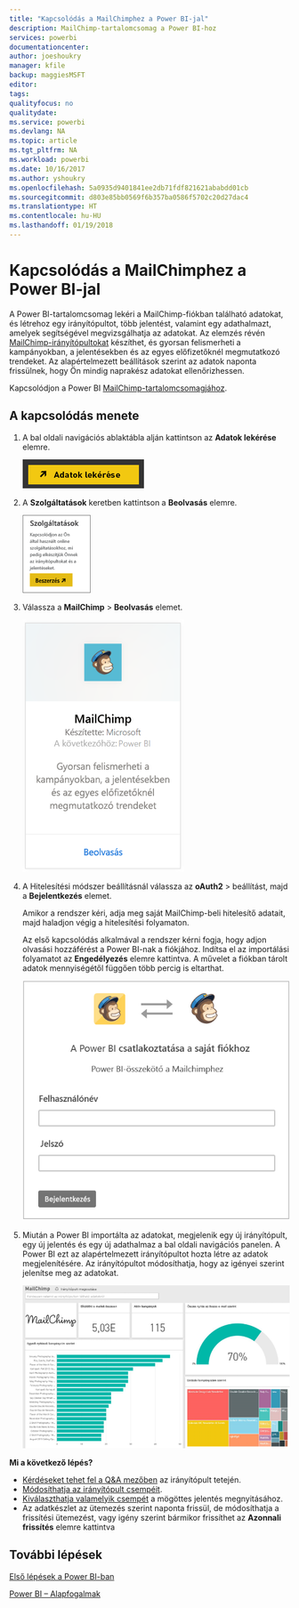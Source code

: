 ```yaml
---
title: "Kapcsolódás a MailChimphez a Power BI-jal"
description: MailChimp-tartalomcsomag a Power BI-hoz
services: powerbi
documentationcenter: 
author: joeshoukry
manager: kfile
backup: maggiesMSFT
editor: 
tags: 
qualityfocus: no
qualitydate: 
ms.service: powerbi
ms.devlang: NA
ms.topic: article
ms.tgt_pltfrm: NA
ms.workload: powerbi
ms.date: 10/16/2017
ms.author: yshoukry
ms.openlocfilehash: 5a0935d9401841ee2db71fdf821621ababdd01cb
ms.sourcegitcommit: d803e85bb0569f6b357ba0586f5702c20d27dac4
ms.translationtype: HT
ms.contentlocale: hu-HU
ms.lasthandoff: 01/19/2018
---
```

# <a name="connect-to-mailchimp-with-power-bi"></a>Kapcsolódás a MailChimphez a Power BI-jal
A Power BI-tartalomcsomag lekéri a MailChimp-fiókban található adatokat, és létrehoz egy irányítópultot, több jelentést, valamint egy adathalmazt, amelyek segítségével megvizsgálhatja az adatokat. Az elemzés révén [MailChimp-irányítópultokat](https://powerbi.microsoft.com/integrations/mailchimp) készíthet, és gyorsan felismerheti a kampányokban, a jelentésekben és az egyes előfizetőknél megmutatkozó trendeket. Az alapértelmezett beállítások szerint az adatok naponta frissülnek, hogy Ön mindig naprakész adatokat ellenőrizhessen.

Kapcsolódjon a Power BI [MailChimp-tartalomcsomagjához](https://app.powerbi.com/getdata/services/mailchimp).

## <a name="how-to-connect"></a>A kapcsolódás menete
1. A bal oldali navigációs ablaktábla alján kattintson az **Adatok lekérése** elemre.
   
    ![](media/service-connect-to-mailchimp/pbi_getdata.png)
2. A **Szolgáltatások** keretben kattintson a **Beolvasás** elemre.
   
   ![](media/service-connect-to-mailchimp/pbi_getservices.png)
3. Válassza a **MailChimp** \> **Beolvasás** elemet.
   
   ![](media/service-connect-to-mailchimp/mailchimp.png)
4. A Hitelesítési módszer beállításnál válassza az **oAuth2** \> beállítást, majd a **Bejelentkezés** elemet.
   
    Amikor a rendszer kéri, adja meg saját MailChimp-beli hitelesítő adatait, majd haladjon végig a hitelesítési folyamaton.
   
    Az első kapcsolódás alkalmával a rendszer kérni fogja, hogy adjon olvasási hozzáférést a Power BI-nak a fiókjához. Indítsa el az importálási folyamatot az **Engedélyezés** elemre kattintva. A művelet a fiókban tárolt adatok mennyiségétől függően több percig is eltarthat.
   
    ![](media/service-connect-to-mailchimp/allow.png)
5. Miután a Power BI importálta az adatokat, megjelenik egy új irányítópult, egy új jelentés és egy új adathalmaz a bal oldali navigációs panelen. A Power BI ezt az alapértelmezett irányítópultot hozta létre az adatok megjelenítésére. Az irányítópultot módosíthatja, hogy az igényei szerint jelenítse meg az adatokat.
   
   ![](media/service-connect-to-mailchimp/pbi_mailchimpnewdash.png)

**Mi a következő lépés?**

* [Kérdéseket tehet fel a Q&A mezőben](power-bi-q-and-a.md) az irányítópult tetején.
* [Módosíthatja az irányítópult csempéit](service-dashboard-edit-tile.md).
* [Kiválaszthatja valamelyik csempét](service-dashboard-tiles.md) a mögöttes jelentés megnyitásához.
* Az adatkészlet az ütemezés szerint naponta frissül, de módosíthatja a frissítési ütemezést, vagy igény szerint bármikor frissíthet az **Azonnali frissítés** elemre kattintva

## <a name="next-steps"></a>További lépések
[Első lépések a Power BI-ban](service-get-started.md)

[Power BI – Alapfogalmak](service-basic-concepts.md)

